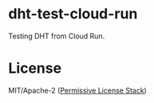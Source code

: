 dht-test-cloud-run
==================

Testing DHT from Cloud Run.

# License

MIT/Apache-2 ([Permissive License Stack](https://protocol.ai/blog/announcing-the-permissive-license-stack/))
